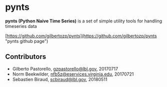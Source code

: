 # pynts

**pynts (Python Naive Time Series)** is a set of simple utility tools for handling timeseries data

[https://github.com/gilbertozp/pynts](https://github.com/gilbertozp/pynts "pynts github page")


## Contributors ##
* Gilberto Pastorello, gzpastorello@lbl.gov, 20170717
* Norm Beekwilder, nfb5z@eservices.virginia.edu, 20170721
* Sebastien Biraud, scbiraud@lbl.gov, 20180511
